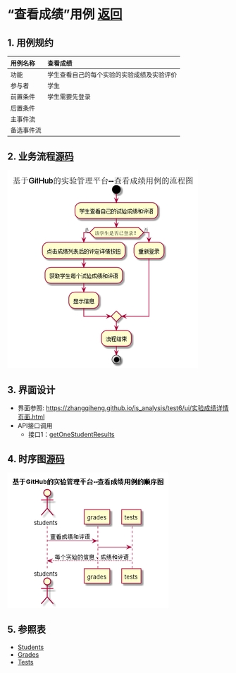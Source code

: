 # “查看成绩”用例 [返回](../README.md)
## 1. 用例规约

|用例名称|查看成绩|
|:--|:--|
|功能|学生查看自己的每个实验的实验成绩及实验评价|
|参与者|学生|
|前置条件|学生需要先登录|
|后置条件| |
|主事件流| |
|备选事件流| |

## 2. 业务流程[源码](../流程图/查看成绩.puml)
![查看成绩流程图](../流程图/查看成绩.png)

## 3. 界面设计
- 界面参照: https://zhangqiheng.github.io/is_analysis/test6/ui/实验成绩详情页面.html
- API接口调用
    - 接口1：[getOneStudentResults](../接口/getOneStudentResults.md)

## 4. 时序图[源码](../时序图/查看成绩.puml)
![查看成绩时序图](../时序图/查看成绩.png)

## 5. 参照表
- [Students](../数据库设计/sql.md/#Students)
- [Grades](../数据库设计/sql.md/#Grades)
- [Tests](../数据库设计/sql.md/#Tests)